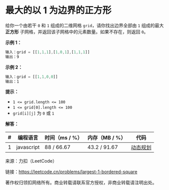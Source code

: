 # 最大的以 1 为边界的正方形

给你一个由若干 `0` 和 `1` 组成的二维网格 `grid`，请你找出边界全部由 `1` 组成的最大 **正方形** 子网格，并返回该子网格中的元素数量。如果不存在，则返回 `0`。

**示例 1：**

``` javascript
输入：grid = [[1,1,1],[1,0,1],[1,1,1]]
输出：9
```

**示例 2：**

``` javascript
输入：grid = [[1,1,0,0]]
输出：1
```

**提示：**

- `1 <= grid.length <= 100`
- `1 <= grid[0].length <= 100`
- `grid[i][j]` 为 `0` 或 `1`

**解答：**

**#**|**编程语言**|**时间（ms / %）**|**内存（MB / %）**|**代码**
--|--|--|--|--
1|javascript|88 / 66.67|43.2 / 91.67|[动态规划](./javascript/ac_v1.js)

来源：力扣（LeetCode）

链接：https://leetcode.cn/problems/largest-1-bordered-square

著作权归领扣网络所有。商业转载请联系官方授权，非商业转载请注明出处。
